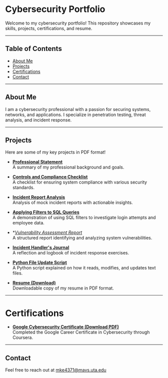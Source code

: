 # Cybersecurity Portfolio

Welcome to my cybersecurity portfolio! This repository showcases my skills, projects, certifications, and resume.

---

## Table of Contents
- [About Me](#about-me)
- [Projects](#projects)
- [Certifications](#certifications)
- [Contact](#contact)

---

## About Me
I am a cybersecurity professional with a passion for securing systems, networks, and applications. I specialize in penetration testing, threat analysis, and incident response.

---

## Projects

Here are some of my key projects in PDF format!

- **[Professional Statement](https://raw.githubusercontent.com/mkespi/Portfolio/main/Course1.pdf)**  
  A summary of my professional background and goals.

- **[Controls and Compliance Checklist](https://raw.githubusercontent.com/mkespi/Portfolio/main/Course2.pdf)**  
  A checklist for ensuring system compliance with various security standards.

- **[Incident Report Analysis](https://raw.githubusercontent.com/mkespi/Portfolio/main/Course3.pdf)**  
  Analysis of mock incident reports with actionable insights.

- **[Applying Filters to SQL Queries](https://raw.githubusercontent.com/mkespi/Portfolio/main/Course4.pdf)**  
  A demonstration of using SQL filters to investigate login attempts and employee data.

- **[Vulnerability Assessment Report](https://raw.githubusercontent.com/mkespi/Portfolio/main/Course5.pdf)*  
  A structured report identifying and analyzing system vulnerabilities.

- **[Incident Handler's Journal](https://raw.githubusercontent.com/mkespi/Portfolio/main/Course6.pdf)**  
  A reflection and logbook of incident response exercises.

- **[Python File Update Script](https://raw.githubusercontent.com/mkespi/Portfolio/main/Course7.pdf)**  
  A Python script explained on how it reads, modifies, and updates text files.

- **[Resume (Download)](https://raw.githubusercontent.com/mkespi/Portfolio/main/Course8.pdf)**  
  Downloadable copy of my resume in PDF format.

---

# Certifications

- **[Google Cybersecurity Certificate (Download PDF)](https://github.com/mkespi/Portfolio/raw/main/Google_Cybersecurity_Certificate.pdf)**  
  Completed the Google Career Certificate in Cybersecurity through Coursera.

---

## Contact

Feel free to reach out at mke4371@mavs.uta.edu
